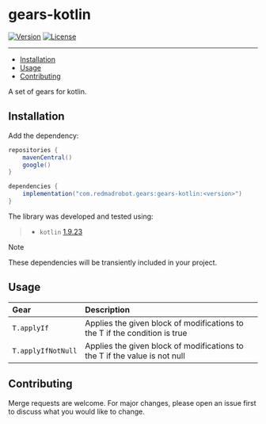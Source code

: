 # gears-kotlin <GitHub path="RedMadRobot/gears-android/tree/main/gears/kotlin"/>
[![Version](https://img.shields.io/maven-central/v/com.redmadrobot.gears/kotlin?style=flat-square)][mavenCentral]
[![License](https://img.shields.io/github/license/RedMadRobot/gears-android?style=flat-square)][license]

---
<!-- START doctoc generated TOC please keep comment here to allow auto update -->
<!-- DON'T EDIT THIS SECTION, INSTEAD RE-RUN doctoc TO UPDATE -->

- [Installation](#installation)
- [Usage](#usage)
- [Contributing](#contributing)

<!-- END doctoc generated TOC please keep comment here to allow auto update -->

A set of gears for kotlin.

## Installation

Add the dependency:
```groovy
repositories {
    mavenCentral()
    google()
}

dependencies {
    implementation("com.redmadrobot.gears:gears-kotlin:<version>")
}
```

The library was developed and tested using:

> - `kotlin` [1.9.23](https://github.com/JetBrains/kotlin/releases/tag/v1.9.23)

> [!NOTE]
> These dependencies will be transiently included in your project.

## Usage

| Gear                   | Description                                                                                  |
|:-----------------------|:---------------------------------------------------------------------------------------------|
| `T.applyIf`            | Applies the given block of modifications to the T if the condition is true                   |
| `T.applyIfNotNull`     | Applies the given block of modifications to the T if the value is not null                   |

## Contributing

Merge requests are welcome.
For major changes, please open an issue first to discuss what you would like to change.


[mavenCentral]: https://search.maven.org/artifact/com.redmadrobot.gears/gears-kotlin
[license]: ../LICENSE
